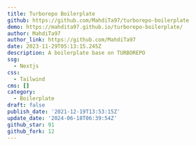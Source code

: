 ```yaml
---
title: Turborepo Boilerplate
github: https://github.com/MahdiTa97/turborepo-boilerplate
demo: https://mahdita97.github.io/turborepo-boilerplate/
author: MahdiTa97
author_link: https://github.com/MahdiTa97
date: 2023-11-29T05:13:15.245Z
description: A boilerplate base on TURBOREPO
ssg:
  - Nextjs
css:
  - Tailwind
cms: []
category:
  - Boilerplate
draft: false
publish_date: '2021-12-19T13:53:15Z'
update_date: '2024-06-18T06:39:54Z'
github_star: 91
github_fork: 12
---
```


